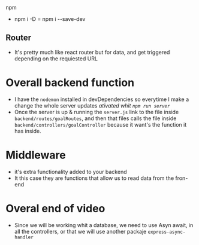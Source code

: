 npm 
- npm i -D = npm i --save-dev

## Router
- It's pretty much like react router but for data, and get triggered depending on the requiested URL

# Overall backend function 
- I have the `nodemon` installed in devDependencies so everytime I make a change the whole server updates *ativated whit `npm run server`*
- Once the server is up & running the `server.js` link to the file inside `backend/routes/goalRoutes`, and then that files calls the file inside `backend/controllers/goalController` because it want's the function it has inside.

# Middleware
- it's extra functionality added to your backend
- It this case they are functions that allow us to read data from the fron-end

# Overal end of video
- Since we will be working whit a database, we need to use Asyn await, in all the controllers, or that we will use another packaje `express-async-handler`